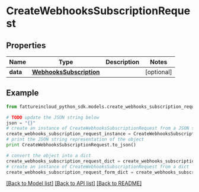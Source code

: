# CreateWebhooksSubscriptionRequest


## Properties
Name | Type | Description | Notes
------------ | ------------- | ------------- | -------------
**data** | [**WebhooksSubscription**](WebhooksSubscription.md) |  | [optional] 

## Example

```python
from fattureincloud_python_sdk.models.create_webhooks_subscription_request import CreateWebhooksSubscriptionRequest

# TODO update the JSON string below
json = "{}"
# create an instance of CreateWebhooksSubscriptionRequest from a JSON string
create_webhooks_subscription_request_instance = CreateWebhooksSubscriptionRequest.from_json(json)
# print the JSON string representation of the object
print CreateWebhooksSubscriptionRequest.to_json()

# convert the object into a dict
create_webhooks_subscription_request_dict = create_webhooks_subscription_request_instance.to_dict()
# create an instance of CreateWebhooksSubscriptionRequest from a dict
create_webhooks_subscription_request_form_dict = create_webhooks_subscription_request.from_dict(create_webhooks_subscription_request_dict)
```
[[Back to Model list]](../README.md#documentation-for-models) [[Back to API list]](../README.md#documentation-for-api-endpoints) [[Back to README]](../README.md)


